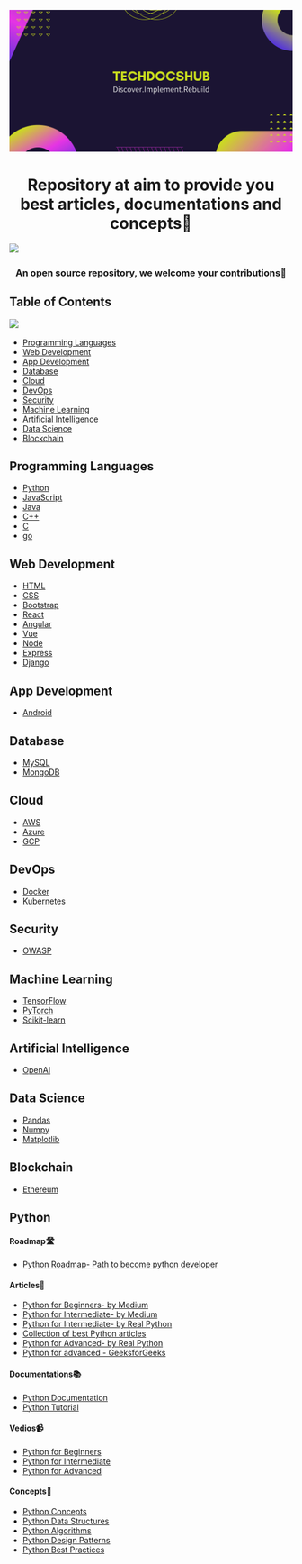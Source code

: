 ![MasterHead](https://github.com/GDSCITM/TechDocsHub/blob/main/image/Techdocshub.jpg)
<h1 align="center">Repository at aim to provide you best articles, documentations and concepts📢</h1>

![](https://i.imgur.com/waxVImv.png)

<h3 align="center">An open source repository, we welcome your contributions🤝</h3>


## Table of Contents
![](https://i.imgur.com/waxVImv.png)

- [Programming Languages](#programming-languages)
- [Web Development](#web-development)
- [App Development](#app-development)
- [Database](#database)
- [Cloud](#cloud)
- [DevOps](#devops)
- [Security](#security)
- [Machine Learning](#machine-learning)
- [Artificial Intelligence](#artificial-intelligence)
- [Data Science](#data-science)
- [Blockchain](#blockchain)

## Programming Languages 

- [Python](#python)
- [JavaScript](#javascript)
- [Java](#java)
- [C++](#c)
- [C](#c)
- [go](#go)

## Web Development 

- [HTML](#html)
- [CSS](#css)
- [Bootstrap](#bootstrap)
- [React](#react)
- [Angular](#angular)
- [Vue](#vue)
- [Node](#node)
- [Express](#express)
- [Django](#django)

## App Development 

- [Android](#android)

## Database 

- [MySQL](#mysql)
- [MongoDB](#mongodb)

## Cloud 

- [AWS](#aws)
- [Azure](#azure)
- [GCP](#gcp)

## DevOps 

- [Docker](#docker)
- [Kubernetes](#kubernetes)

## Security 

- [OWASP](#owasp)

## Machine Learning 

- [TensorFlow](#tensorflow)
- [PyTorch](#pytorch)
- [Scikit-learn](#scikit-learn)

## Artificial Intelligence 

- [OpenAI](#openai)

## Data Science 

- [Pandas](#pandas)
- [Numpy](#numpy)
- [Matplotlib](#matplotlib)

## Blockchain 

- [Ethereum](#ethereum)

## Python

<h4> Roadmap🛣️ </h4>

- [Python Roadmap- Path to become python developer](https://roadmap.sh/python)

<h4> Articles📝 </h4>

- [Python for Beginners- by Medium](https://medium.com/fintechexplained/everything-about-python-from-beginner-to-advance-level-227d52ef32d2)
- [Python for Intermediate- by Medium](https://towardsdatascience.com/10-topics-python-intermediate-programmer-should-know-3c865e8533d6)
- [Python for Intermediate- by Real Python](https://realpython.com/tutorials/intermediate/)
- [Collection of best Python articles](https://www.freecodecamp.org/news/python-collection-of-my-favorite-articles-8469b8455939/)
- [Python for Advanced- by Real Python](https://realpython.com/tutorials/advanced/)
- [Python for advanced - GeeksforGeeks](https://www.geeksforgeeks.org/top-10-advance-python-concepts-that-you-must-know/)

<h4> Documentations📚 </h4>

- [Python Documentation](https://docs.python.org/3/)
- [Python Tutorial](https://docs.python.org/3/tutorial/index.html)

<h4> Vedios📹 </h4>

- [Python for Beginners]()
- [Python for Intermediate]()
- [Python for Advanced]()


<h4> Concepts📖 </h4>

- [Python Concepts]()
- [Python Data Structures]()
- [Python Algorithms]()
- [Python Design Patterns]()
- [Python Best Practices]()











